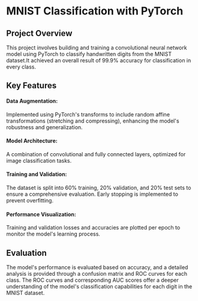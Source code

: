 # MNIST Classification with PyTorch

## Project Overview

This project involves building and training a convolutional neural network model using PyTorch to classify handwritten digits from the MNIST dataset.It achieved an overall result of 99.9% accuracy for classification in every class.

## Key Features

#### Data Augmentation: 
Implemented using PyTorch's transforms to include random affine transformations (stretching and compressing), enhancing the model's robustness and generalization.
#### Model Architecture: 
A combination of convolutional and fully connected layers, optimized for image classification tasks.
#### Training and Validation: 
The dataset is split into 60% training, 20% validation, and 20% test sets to ensure a comprehensive evaluation. Early stopping is implemented to prevent overfitting.
#### Performance Visualization: 
Training and validation losses and accuracies are plotted per epoch to monitor the model's learning process.

## Evaluation

The model's performance is evaluated based on accuracy, and a detailed analysis is provided through a confusion matrix and ROC curves for each class. The ROC curves and corresponding AUC scores offer a deeper understanding of the model's classification capabilities for each digit in the MNIST dataset.
